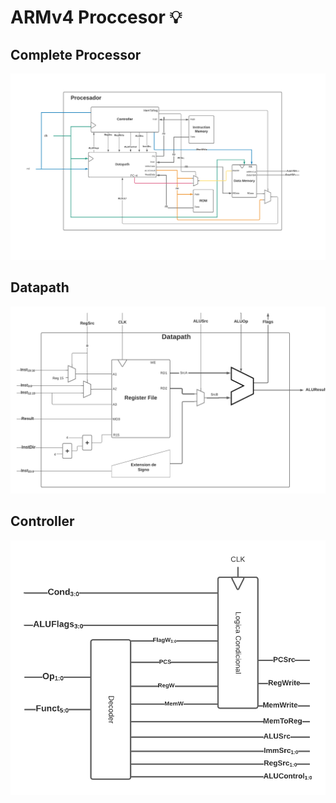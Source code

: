 # ARMv4 Proccesor 💡

## Complete Processor

<p align=center><img src="Docs/readme-images/Processor.png" width="fit-content"></p>


## Datapath 

<p align=center><img src="Docs/readme-images/Datapath.png" width="fit-content"></p>

## Controller

<p align=center><img src="Docs/readme-images/ControlUnit.png" width="fit-content"></p>